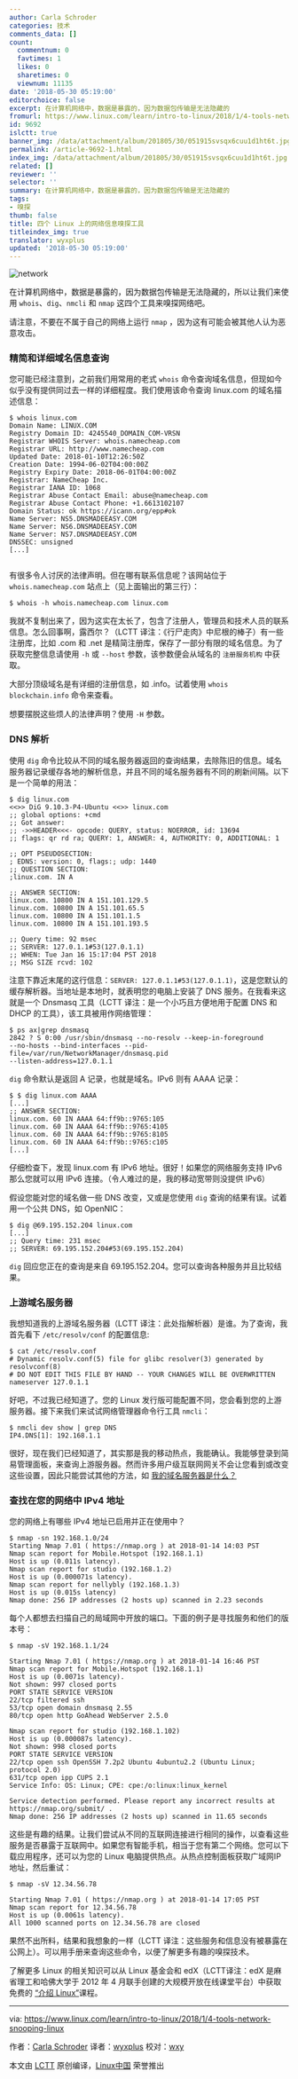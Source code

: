 ```yaml
---
author: Carla Schroder
categories: 技术
comments_data: []
count:
  commentnum: 0
  favtimes: 1
  likes: 0
  sharetimes: 0
  viewnum: 11135
date: '2018-05-30 05:19:00'
editorchoice: false
excerpt: 在计算机网络中，数据是暴露的，因为数据包传输是无法隐藏的
fromurl: https://www.linux.com/learn/intro-to-linux/2018/1/4-tools-network-snooping-linux
id: 9692
islctt: true
banner_img: /data/attachment/album/201805/30/051915svsqx6cuu1d1ht6t.jpg
permalink: /article-9692-1.html
index_img: /data/attachment/album/201805/30/051915svsqx6cuu1d1ht6t.jpg.thumb.jpg
related: []
reviewer: ''
selector: ''
summary: 在计算机网络中，数据是暴露的，因为数据包传输是无法隐藏的
tags:
- 嗅探
thumb: false
title: 四个 Linux 上的网络信息嗅探工具
titleindex_img: true
translator: wyxplus
updated: '2018-05-30 05:19:00'
---
```


![network](/data/attachment/album/201805/30/051915svsqx6cuu1d1ht6t.jpg "network")


在计算机网络中，数据是暴露的，因为数据包传输是无法隐藏的，所以让我们来使用 `whois`、`dig`、`nmcli` 和 `nmap` 这四个工具来嗅探网络吧。


请注意，不要在不属于自己的网络上运行 `nmap` ，因为这有可能会被其他人认为恶意攻击。


### 精简和详细域名信息查询


您可能已经注意到，之前我们用常用的老式 `whois` 命令查询域名信息，但现如今似乎没有提供同过去一样的详细程度。我们使用该命令查询 linux.com 的域名描述信息：



```
$ whois linux.com
Domain Name: LINUX.COM
Registry Domain ID: 4245540_DOMAIN_COM-VRSN
Registrar WHOIS Server: whois.namecheap.com
Registrar URL: http://www.namecheap.com
Updated Date: 2018-01-10T12:26:50Z
Creation Date: 1994-06-02T04:00:00Z
Registry Expiry Date: 2018-06-01T04:00:00Z
Registrar: NameCheap Inc.
Registrar IANA ID: 1068
Registrar Abuse Contact Email: abuse@namecheap.com
Registrar Abuse Contact Phone: +1.6613102107
Domain Status: ok https://icann.org/epp#ok
Name Server: NS5.DNSMADEEASY.COM
Name Server: NS6.DNSMADEEASY.COM
Name Server: NS7.DNSMADEEASY.COM
DNSSEC: unsigned
[...]


```

有很多令人讨厌的法律声明。但在哪有联系信息呢？该网站位于 `whois.namecheap.com` 站点上（见上面输出的第三行）：



```
$ whois -h whois.namecheap.com linux.com

```

我就不复制出来了，因为这实在太长了，包含了注册人，管理员和技术人员的联系信息。怎么回事啊，露西尔？（LCTT 译注：《行尸走肉》中尼根的棒子）有一些注册库，比如 .com 和 .net 是精简注册库，保存了一部分有限的域名信息。为了获取完整信息请使用 `-h` 或 `--host` 参数，该参数便会从域名的 `注册服务机构` 中获取。


大部分顶级域名是有详细的注册信息，如 .info。试着使用 `whois blockchain.info` 命令来查看。


想要摆脱这些烦人的法律声明？使用 `-H` 参数。


### DNS 解析


使用 `dig` 命令比较从不同的域名服务器返回的查询结果，去除陈旧的信息。域名服务器记录缓存各地的解析信息，并且不同的域名服务器有不同的刷新间隔。以下是一个简单的用法：



```
$ dig linux.com
<<>> DiG 9.10.3-P4-Ubuntu <<>> linux.com
;; global options: +cmd
;; Got answer:
;; ->>HEADER<<<- opcode: QUERY, status: NOERROR, id: 13694
;; flags: qr rd ra; QUERY: 1, ANSWER: 4, AUTHORITY: 0, ADDITIONAL: 1

;; OPT PSEUDOSECTION:
; EDNS: version: 0, flags:; udp: 1440
;; QUESTION SECTION:
;linux.com. IN A

;; ANSWER SECTION:
linux.com. 10800 IN A 151.101.129.5
linux.com. 10800 IN A 151.101.65.5
linux.com. 10800 IN A 151.101.1.5
linux.com. 10800 IN A 151.101.193.5

;; Query time: 92 msec
;; SERVER: 127.0.1.1#53(127.0.1.1)
;; WHEN: Tue Jan 16 15:17:04 PST 2018
;; MSG SIZE rcvd: 102

```

注意下靠近末尾的这行信息：`SERVER: 127.0.1.1#53(127.0.1.1)`，这是您默认的缓存解析器。当地址是本地时，就表明您的电脑上安装了 DNS 服务。在我看来这就是一个 Dnsmasq 工具（LCTT 译注：是一个小巧且方便地用于配置 DNS 和 DHCP 的工具），该工具被用作网络管理：



```
$ ps ax|grep dnsmasq
2842 ? S 0:00 /usr/sbin/dnsmasq --no-resolv --keep-in-foreground
--no-hosts --bind-interfaces --pid-file=/var/run/NetworkManager/dnsmasq.pid
--listen-address=127.0.1.1

```

`dig` 命令默认是返回 A 记录，也就是域名。IPv6 则有 AAAA 记录：



```
$ $ dig linux.com AAAA
[...]
;; ANSWER SECTION:
linux.com. 60 IN AAAA 64:ff9b::9765:105
linux.com. 60 IN AAAA 64:ff9b::9765:4105
linux.com. 60 IN AAAA 64:ff9b::9765:8105
linux.com. 60 IN AAAA 64:ff9b::9765:c105
[...]

```

仔细检查下，发现 linux.com 有 IPv6 地址。很好！如果您的网络服务支持 IPv6 那么您就可以用 IPv6 连接。（令人难过的是，我的移动宽带则没提供 IPv6）


假设您能对您的域名做一些 DNS 改变，又或是您使用 `dig` 查询的结果有误。试着用一个公共 DNS，如 OpenNIC：



```
$ dig @69.195.152.204 linux.com
[...]
;; Query time: 231 msec
;; SERVER: 69.195.152.204#53(69.195.152.204)

```

`dig` 回应您正在的查询是来自 69.195.152.204。您可以查询各种服务并且比较结果。


### 上游域名服务器


我想知道我的上游域名服务器（LCTT 译注：此处指解析器）是谁。为了查询，我首先看下 `/etc/resolv/conf` 的配置信息:



```
$ cat /etc/resolv.conf
# Dynamic resolv.conf(5) file for glibc resolver(3) generated by resolvconf(8)
# DO NOT EDIT THIS FILE BY HAND -- YOUR CHANGES WILL BE OVERWRITTEN
nameserver 127.0.1.1

```

好吧，不过我已经知道了。您的 Linux 发行版可能配置不同，您会看到您的上游服务器。接下来我们来试试网络管理器命令行工具 `nmcli`：



```
$ nmcli dev show | grep DNS
IP4.DNS[1]: 192.168.1.1

```

很好，现在我们已经知道了，其实那是我的移动热点，我能确认。我能够登录到简易管理面板，来查询上游服务器。然而许多用户级互联网网关不会让您看到或改变这些设置，因此只能尝试其他的方法，如 [我的域名服务器是什么？](http://www.whatsmydnsserver.com/)


### 查找在您的网络中 IPv4 地址


您的网络上有哪些 IPv4 地址已启用并正在使用中？



```
$ nmap -sn 192.168.1.0/24
Starting Nmap 7.01 ( https://nmap.org ) at 2018-01-14 14:03 PST
Nmap scan report for Mobile.Hotspot (192.168.1.1)
Host is up (0.011s latency).
Nmap scan report for studio (192.168.1.2)
Host is up (0.000071s latency).
Nmap scan report for nellybly (192.168.1.3)
Host is up (0.015s latency)
Nmap done: 256 IP addresses (2 hosts up) scanned in 2.23 seconds

```

每个人都想去扫描自己的局域网中开放的端口。下面的例子是寻找服务和他们的版本号：



```
$ nmap -sV 192.168.1.1/24

Starting Nmap 7.01 ( https://nmap.org ) at 2018-01-14 16:46 PST
Nmap scan report for Mobile.Hotspot (192.168.1.1)
Host is up (0.0071s latency).
Not shown: 997 closed ports
PORT STATE SERVICE VERSION
22/tcp filtered ssh
53/tcp open domain dnsmasq 2.55
80/tcp open http GoAhead WebServer 2.5.0

Nmap scan report for studio (192.168.1.102)
Host is up (0.000087s latency).
Not shown: 998 closed ports
PORT STATE SERVICE VERSION
22/tcp open ssh OpenSSH 7.2p2 Ubuntu 4ubuntu2.2 (Ubuntu Linux; protocol 2.0)
631/tcp open ipp CUPS 2.1
Service Info: OS: Linux; CPE: cpe:/o:linux:linux_kernel

Service detection performed. Please report any incorrect results at https://nmap.org/submit/ .
Nmap done: 256 IP addresses (2 hosts up) scanned in 11.65 seconds

```

这些是有趣的结果。让我们尝试从不同的互联网连接进行相同的操作，以查看这些服务是否暴露于互联网中。如果您有智能手机，相当于您有第二个网络。您可以下载应用程序，还可以为您的 Linux 电脑提供热点。从热点控制面板获取广域网IP地址，然后重试：



```
$ nmap -sV 12.34.56.78

Starting Nmap 7.01 ( https://nmap.org ) at 2018-01-14 17:05 PST
Nmap scan report for 12.34.56.78
Host is up (0.0061s latency).
All 1000 scanned ports on 12.34.56.78 are closed

```

果然不出所料，结果和我想象的一样（LCTT 译注：这些服务和信息没有被暴露在公网上）。可以用手册来查询这些命令，以便了解更多有趣的嗅探技术。


了解更多 Linux 的相关知识可以从 Linux 基金会和 edX（LCTT译注：edX 是麻省理工和哈佛大学于 2012 年 4 月联手创建的大规模开放在线课堂平台）中获取免费的 [“介绍 Linux”](https://training.linuxfoundation.org/linux-courses/system-administration-training/introduction-to-linux)课程。




---


via: <https://www.linux.com/learn/intro-to-linux/2018/1/4-tools-network-snooping-linux>


作者：[Carla Schroder](https://www.linux.com/users/cschroder) 译者：[wyxplus](https://github.com/wyxplus) 校对：[wxy](https://github.com/wxy)


本文由 [LCTT](https://github.com/LCTT/TranslateProject) 原创编译，[Linux中国](https://linux.cn/) 荣誉推出